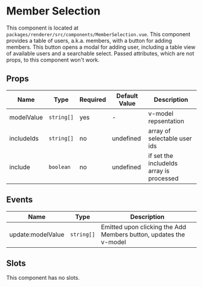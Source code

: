 # Member Selection

This component is located at `packages/renderer/src/components/MemberSelection.vue`.
This component provides a table of users, a.k.a. members, with a button for adding members.
This button opens a modal for adding user, including a table view of available users and a searchable select.
Passed attributes, which are not props, to this component won't work.

## Props

| Name       | Type             | Required | Default Value | Description                                                    |
| ---------- | ---------------- | -------- | ------------- | -------------------------------------------------------------- |
| modelValue | `string[]`       | yes      | -             | v-model repsentation                                           |
| includeIds | `string[]`       | no       | undefined     | array of selectable user ids                                   |
| include    | `boolean`        | no       | undefined     | if set the includeIds array is processed                       |

## Events

| Name              | Type         | Description                                                            |
| ----------------- | ------------ | ---------------------------------------------------------------------- |
| update:modelValue | `string[]`   | Emitted upon clicking the Add Members button, updates the v-model      |

## Slots

This component has no slots.
